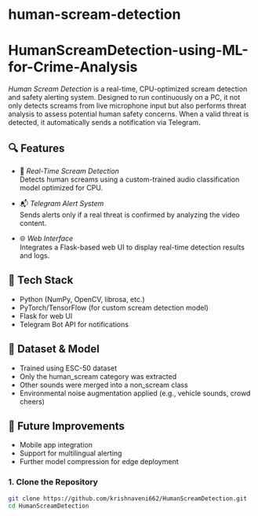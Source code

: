 # human-scream-detection
# HumanScreamDetection-using-ML-for-Crime-Analysis

*Human Scream Detection* is a real-time, CPU-optimized scream detection and safety alerting system. Designed to run continuously on a PC, it not only detects screams from live microphone input but also performs threat analysis to assess potential human safety concerns. When a valid threat is detected, it automatically sends a notification via Telegram.

## 🔍 Features

- 🎤 *Real-Time Scream Detection*  
  Detects human screams using a custom-trained audio classification model optimized for CPU.

- 📬 *Telegram Alert System*  
  Sends alerts only if a real threat is confirmed by analyzing the video content.

- 🌐 *Web Interface*  
  Integrates a Flask-based web UI to display real-time detection results and logs.

## 🧰 Tech Stack

- Python (NumPy, OpenCV, librosa, etc.)
- PyTorch/TensorFlow (for custom scream detection model)
- Flask for web UI
- Telegram Bot API for notifications

## 🧪 Dataset & Model
- Trained using ESC-50 dataset
- Only the human_scream category was extracted
- Other sounds were merged into a non_scream class
- Environmental noise augmentation applied (e.g., vehicle sounds, crowd cheers)

## 🚧 Future Improvements
- Mobile app integration
- Support for multilingual alerting
- Further model compression for edge deployment

### 1. Clone the Repository

```bash
git clone https://github.com/krishnaveni662/HumanScreamDetection.git
cd HumanScreamDetection
